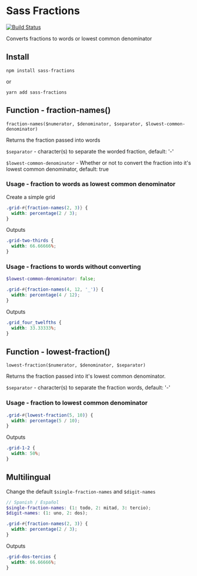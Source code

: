 # Sass Fractions

[![Build Status](https://travis-ci.org/jackmcpickle/sass-fractions.svg?branch=master)](https://travis-ci.org/jackmcpickle/sass-fractions)

Converts fractions to words or lowest common denominator

## Install

`npm install sass-fractions`

or

`yarn add sass-fractions`

## Function - fraction-names()

`fraction-names($numerator, $denominator, $separator, $lowest-common-denominator)`

Returns the fraction passed into words

`$separator` -  character(s) to separate the worded fraction, default: '-'

`$lowest-common-denominator` - Whether or not to convert the fraction into it's lowest common denominator, default: true

### Usage - fraction to words as lowest common denominator

Create a simple grid

```scss
.grid-#{fraction-names(2, 3)} {
  width: percentage(2 / 3);
}
```
Outputs

```css
.grid-two-thirds {
  width: 66.66666%;
}
```

### Usage - fractions to words without converting

```scss
$lowest-common-denominator: false;

.grid-#{fraction-names(4, 12, '_')} {
  width: percentage(4 / 12);
}
```

Outputs

```css
.grid_four_twelfths {
  width: 33.33333%;
}
```

## Function - lowest-fraction()

`lowest-fraction($numerator, $denominator, $separator)`

Returns the fraction passed into it's lowest common denominator.

`$separator` -  character(s) to separate the fraction words, default: '-'


### Usage - fraction to lowest common denominator

```scss
.grid-#{lowest-fraction(5, 10)} {
  width: percentage(5 / 10);
}
```

Outputs 

```css
.grid-1-2 {
  width: 50%;
}
```

## Multilingual

Change the default `$single-fraction-names` and `$digit-names`

```scss
// Spanish / Español
$single-fraction-names: (1: todo, 2: mitad, 3: tercio);
$digit-names: (1: uno, 2: dos);

.grid-#{fraction-names(2, 3)} {
  width: percentage(2 / 3);
}

```

Outputs

```css
.grid-dos-tercios {
  width: 66.66666%;
}
```

